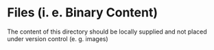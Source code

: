 # Files (i. e. Binary Content)
The content of this directory should be locally supplied and not placed under version control (e. g. images)
